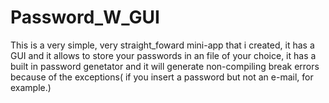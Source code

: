 # Password_W_GUI
This is a very simple, very straight_foward mini-app that i created, it has a GUI and it allows to store your passwords in an file of your choice, it has a built in password genetator and it will generate non-compiling break errors because of the exceptions( if you insert a password but not an e-mail, for example.)
